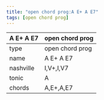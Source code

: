 ```yaml
---
title: "open chord prog:A E+ A E7"
tags: [open chord prog]
---
```


|A E+ A E7|open chord prog|
|---|---|
|type|open chord prog|
|name|A E+ A E7|
|nashville|I,V+,I,V7|
|tonic|A|
|chords|A,E+,A,E7|


